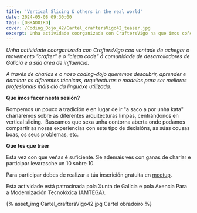 ```yaml
---
title: 'Vertical Slicing & others in the real world'
date: 2024-05-08 09:30:00
tags: [OBRADOIRO]
cover: /Coding_Dojo_42/Cartel_craftersVigo42_teaser.jpg
excerpt: Unha actividade coorganizada con CraftersVigo na que imos coñecer e practicar TDD coas nosas katas de código aberto. 
---
```


<em>Unha actividade coorganizada con CraftersVigo coa vontade de achegar o movemento "crafter" e o "clean code" á comunidade de desarrolladores de Galicia e a súa área de influencia.

A través de charlas e o noso coding-dojo queremos descubrir, aprender e dominar as diferentes técnicas, arquitecturas e modelos para ser mellores profesionais máis aló da linguaxe utilizada.</em>

<strong>Que imos facer nesta sesión?</strong>

Rompemos un pouco a tradición e en lugar de ir "a saco a por unha kata" charlaremos sobre as diferentes arquitecturas limpas, centrándonos en vertical slicing.  Buscamos que sexa unha contorna aberta onde podamos compartir as nosas experiencias con este tipo de decisións, as súas cousas boas, os seus problemas, etc. 

<strong>Que tes que traer</strong>

Esta vez con que veñas é suficiente. Se ademais vés con ganas de charlar e participar levarasche un 10 sobre 10.

Para participar debes de realizar a túa inscrición gratuita en [meetup](https://www.meetup.com/es-ES/craftersvigo/events/300943053/).

Esta actividade está patrocinada pola Xunta de Galicia e pola Axencia Para a Modernización Tecnolóxica (AMTEGA).


{% asset_img Cartel_craftersVigo42.jpg Cartel obradoiro %}
